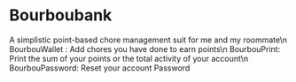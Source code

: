 # Bourboubank
A simplistic point-based chore management suit for me and my roommate\n
BourbouWallet : Add chores you have done to earn points\n
BourbouPrint: Print the sum of your points or the total activity of your account\n
BourbouPassword: Reset your account Password
